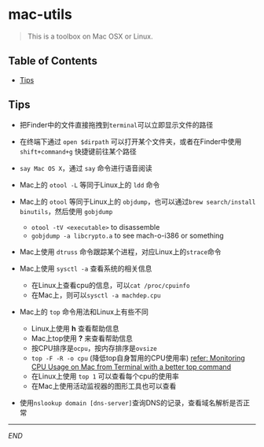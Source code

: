 # mac-utils

> This is a toolbox on Mac OSX or Linux.

## Table of Contents

* [Tips](#tips)

## <a name="tips"></a>Tips

* 把Finder中的文件直接拖拽到`terminal`可以立即显示文件的路径
* 在终端下通过 `open $dirpath` 可以打开某个文件夹，或者在Finder中使用 `shift+command+g` 快捷键前往某个路径
* `say Mac OS X`，通过 `say` 命令进行语音阅读
* Mac上的 `otool -L` 等同于Linux上的 `ldd` 命令
* Mac上的 `otool` 等同于Linux上的 `objdump`，也可以通过`brew search/install binutils`，然后使用 `gobjdump`
	+ `otool -tV <executable>` to disassemble
	+ `gobjdump -a libcrypto.a` to see mach-o-i386 or something

* Mac上使用 `dtruss` 命令跟踪某个进程，对应Linux上的`strace`命令
* Mac上使用 `sysctl -a` 查看系统的相关信息
	+ 在Linux上查看cpu的信息，可以`cat /proc/cpuinfo`
	+ 在Mac上，则可以`sysctl -a machdep.cpu`

* Mac上的 `top` 命令用法和Linux上有些不同
	+ Linux上使用 **h** 查看帮助信息
	+ Mac上top使用 **?** 来查看帮助信息
	+ 按CPU排序是`ocpu`，按内存排序是`ovsize`
	+ `top -F -R -o cpu` (降低top自身暂用的CPU使用率) [refer: Monitoring CPU Usage on Mac from Terminal with a better top command](http://osxdaily.com/2009/10/06/monitoring-cpu-usage-on-your-mac-a-better-top-command/)
	+ 在Linux上使用 `top 1` 可以查看每个cpu的使用率
	+ 在Mac上使用活动监视器的图形工具也可以查看

* 使用`nslookup domain [dns-server]`查询DNS的记录，查看域名解析是否正常

---

*END*


